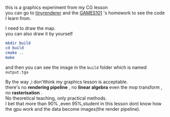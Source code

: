 this is a graphics experiment from my CG lesson  
you can go to [tinyrenderer](https://github.com/ssloy/tinyrenderer) and the [GAMES101](https://www.bilibili.com/video/BV1X7411F744) 's homework to see the code I learn from.  

I need to draw the map.  
you can also draw it by yourself 

``` CMAKE
mkdir build 
cd build 
cmake ..
make 
```
and then you can see the image in the `build` folder which is named `output.tga`

By the way ,i don'tthink my graphics lesson is acceptable.  
there's no **rendering pipeline** , no **linear algebra** even the mvp transform , no **rasterisation** .  
No theoretical teaching, only practical methods.  
I bet that more than 90% ,even 95%,student in this lesson dont know how the gpu work and the data become images(the render pipeline).  

